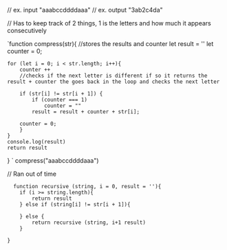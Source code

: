 // ex. input "aaabccddddaaa"
// ex. output "3ab2c4da"

// Has to keep track of 2 things, 1 is the letters and how much it appears consecutively


`function compress(str){
  //stores the results and counter
    let result = ''
    let counter = 0;
    
    for (let i = 0; i < str.length; i++){
        counter ++
        //checks if the next letter is different if so it returns the result + counter the goes back in the loop and checks the next letter
        
        if (str[i] != str[i + 1]) {
            if (counter === 1)
                counter = ""
            result = result + counter + str[i];
            
        counter = 0; 
        }
    }
    console.log(result)
    return result
}
`
compress("aaabccddddaaa")


// Ran out of time
```
  function recursive (string, i = 0, result = ''){
    if (i >= string.length){
        return result
    } else if (string[i] != str[i + 1]){
        
    } else {
        return recursive (string, i+1 result)
    }
        
}
```
